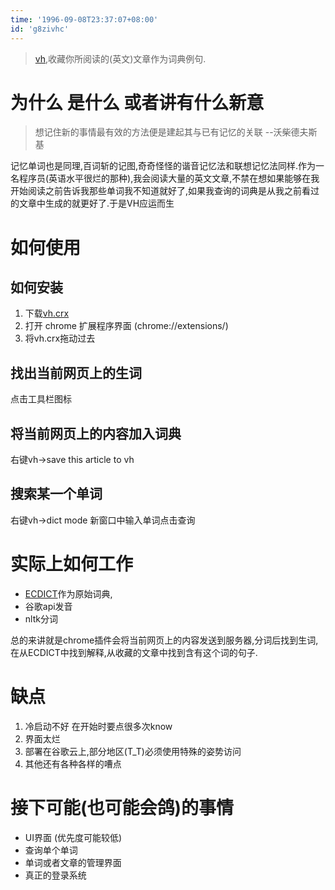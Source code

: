 ```yaml
---
time: '1996-09-08T23:37:07+08:00'
id: 'g8zivhc'
---
```


>[vh](https://github.com/woodgear/VocabularyHunter),收藏你所阅读的(英文)文章作为词典例句.

# 为什么 是什么 或者讲有什么新意
> 想记住新的事情最有效的方法便是建起其与已有记忆的关联 --沃柴德夫斯基  

记忆单词也是同理,百词斩的记图,奇奇怪怪的谐音记忆法和联想记忆法同样.作为一名程序员(英语水平很烂的那种),我会阅读大量的英文文章,不禁在想如果能够在我开始阅读之前告诉我那些单词我不知道就好了,如果我查询的词典是从我之前看过的文章中生成的就更好了.于是VH应运而生

# 如何使用
## 如何安装
1. 下载[vh.crx](https://github.com/woodgear/VocabularyHunter/releases/download/vh-chrome-extenstion-v0.0.60/vh.crx)
2. 打开 chrome 扩展程序界面 (chrome://extensions/)
3. 将vh.crx拖动过去

## 找出当前网页上的生词
点击工具栏图标
## 将当前网页上的内容加入词典
右键vh->save this article to vh

## 搜索某一个单词
右键vh->dict mode  新窗口中输入单词点击查询

# 实际上如何工作
* [ECDICT](https://github.com/skywind3000/ECDICT)作为原始词典,
* 谷歌api发音
* nltk分词  

总的来讲就是chrome插件会将当前网页上的内容发送到服务器,分词后找到生词,在从ECDICT中找到解释,从收藏的文章中找到含有这个词的句子.

# 缺点 
1. 冷启动不好 在开始时要点很多次know
2. 界面太烂
3. 部署在谷歌云上,部分地区(T_T)必须使用特殊的姿势访问
4. 其他还有各种各样的嘈点

# 接下可能(也可能会鸽)的事情
* UI界面 (优先度可能较低)
* 查询单个单词
* 单词或者文章的管理界面
* 真正的登录系统